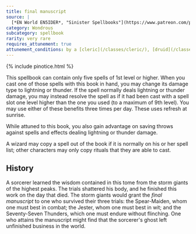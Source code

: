 ```yaml
---
title: final manuscript
source: |
  [*EN World EN5IDER*, "Sinister Spellbooks"](https://www.patreon.com/posts/4347214)
category: Wondrous
subcategory: spellbook
rarity: very rare
requires_attunement: true
attunement_conditions: by a [cleric](/classes/cleric/), [druid](/classes/druid/), [sorcerer](/classes/sorcerer/), or [wizard](/classes/wizard/)
---
```


{% include pinotice.html %}

This spellbook can contain only five spells of 1st level or higher. When you cast one of those spells with this book in hand, you may change its damage type to lightning or thunder. If the spell normally deals lightning or thunder damage, you may instead resolve the spell as if it had been cast with a spell slot one level higher than the one you used (to a maximum of 9th level). You may use either of these benefits three times per day. These uses refresh at sunrise.

While attuned to this book, you also gain advantage on saving throws against spells and effects dealing lightning or thunder damage.

A wizard may copy a spell out of the book if it is normally on his or her spell list; other characters may only copy rituals that they are able to cast.

## History

A sorcerer learned the wisdom contained in this tome from the storm giants of the highest peaks. The trials shattered his body, and he finished this work on the day that died. The storm giants would grant the *final manuscript* to one who survived their three trials: the Spear-Maiden, whom one must best in combat; the Jester, whom one must best in wit; and the Seventy-Seven Thunders, which one must endure without flinching. One who attains the manuscript might find that the sorcerer's ghost left unfinished business in the world.
